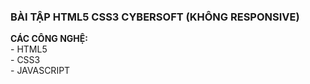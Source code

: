 <h3>BÀI TẬP HTML5 CSS3 CYBERSOFT (KHÔNG RESPONSIVE)</h3>
<strong>CÁC CÔNG NGHỆ: </strong>
<br/>- HTML5
<br/>- CSS3
<br/>- JAVASCRIPT